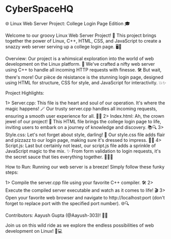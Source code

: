 # CyberSpaceHQ

🌐 Linux Web Server Project: College Login Page Edition 🎓

Welcome to our groovy Linux Web Server Project! 🚀 This project brings together the power of Linux, C++, HTML, CSS, and JavaScript to create a snazzy web server serving up a college login page. 🖥️💼

Overview:
Our project is a whimsical exploration into the world of web development on the Linux platform. 🐧 We've crafted a nifty web server using C++ to handle all incoming HTTP requests with finesse. 🛠️ But wait, there's more! Our pièce de résistance is the stunning login page, designed using HTML for structure, CSS for style, and JavaScript for interactivity. 💥✨

Project Highlights:

1> Server.cpp: This file is the heart and soul of our operation. It's where the magic happens! 🪄 Our trusty server.cpp handles all incoming requests, ensuring a smooth user experience for all. 🤹‍♂️
2> Index.html: Ah, the crown jewel of our project! 🏰 This HTML file brings the college login page to life, inviting users to embark on a journey of knowledge and discovery. 📚🔍
3> Style.css: Let's not forget about style, darling! 💃 Our style.css file adds flair and pizzazz to our login page, making sure it's dressed to impress. 👗👠
4> Script.js: Last but certainly not least, our script.js file adds a sprinkle of JavaScript magic to the mix. ✨ From form validation to login requests, it's the secret sauce that ties everything together. 🧙‍♂️🔮

How to Run:
Running our web server is a breeze! Simply follow these funky steps:

1> Compile the server.cpp file using your favorite C++ compiler. 🛠️
2> Execute the compiled server executable and watch as it comes to life! 🎬
3> Open your favorite web browser and navigate to http://localhost:port (don't forget to replace port with the specified port number). 🌐🔍

Contributors:
Aayush Gupta (@Aayush-303)! 🎉👏

Join us on this wild ride as we explore the endless possibilities of web development on Linux! 🎢💻
